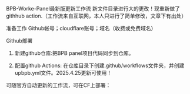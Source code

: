 BPB-Worke-Panel最新版更新工作流
新文件目录进行大的更改！现重新做了githhub action.（工作流来自互联网，本人只进行了简单修改，文章下有出处）

准备工作
Github帐号；cloudflare账号；域名（收费或免费域名）

Github部署
1. 新建github仓库:把BPB panel项目代码同步到仓库。

2. 配置github Actions: 在仓库目录下创建.github/workflows文件夹，并创建upbpb.yml文件。2025.4.25更新可使用！

可随官方自动更新的工作流，可在CF上部署：
